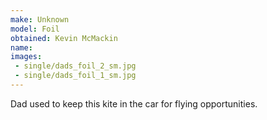 ```yaml
---
make: Unknown
model: Foil
obtained: Kevin McMackin
name:
images:
 - single/dads_foil_2_sm.jpg
 - single/dads_foil_1_sm.jpg
---
```


Dad used to keep this kite in the car for flying opportunities.
